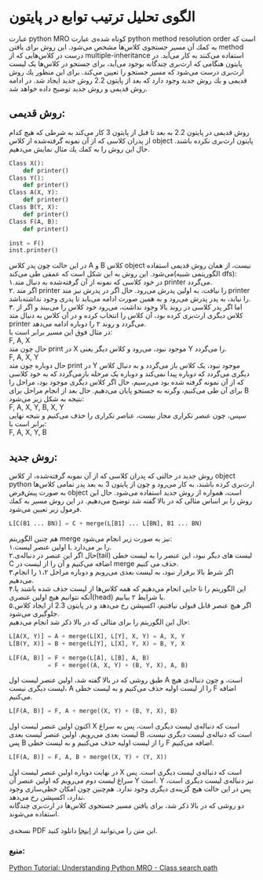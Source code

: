 # الگوی تحلیل ترتیب توابع در پایتون
عبارت python MRO كوتاه شده‌ى عبارت python method resolution order است كه به كمك آن مسير جستجوى كلاس‌ها مشخص مى‌شود. اين روش براى يافتن method درست در كلاس‌هايى كه از multiple-inheritance استفاده می‌كنند به كار مى‌آيد. در پایتون هنگامی که ارث‌بری چندگانه بوجود می‌آید، برای جستجو در کلاس‌ها یک لیست ارث‌بری درست می‌شود که مسیر جستجو را تعیین می‌کند.
براى اين منظور يك روش قديمى و يك روش جديد وجود دارد كه بعد از پایتون 2.2 روش جديد ايجاد شد. در ادامه روش قديمى و روش جديد توضيح داده خواهد شد.

## روش قديمى: 
روش قديمى در پایتون 2.2 به بعد تا قبل از پایتون 3 كار مى‌كند به شرطى كه هيچ كدام از پدران كلاسی که از آن نمونه گرفته‌شده از كلاس object پايتون ارث‌برى نكرده باشند. حال اين روش را به كمك يك مثال نمايش مى‌دهيم.

```python
Class X():
	def printer()
Class Y():
	def printer()
Class A(X, Y):
	def printer()
Class B(Y, X):
	def printer()
Class F(A, B):
	def printer()

inst = F()
inst.printer()
```
در اين حالت چون پدر كلاس A و B كلاس object نيست، از همان روش قديمى استفاده مى‌شود. اين روش به اين شكل است که عمقی طی می‌کند(الگوریتمی شبیه dfs):
<br>
۱.در خود كلاسی که نمونه از آن گرفته‌شده به دنبال متد printer مى‌گردد.
<br>
۲. اگر متد printer را نيافت، به اولین پدرش مى‌رود. حال اگر در پدرش نيز متد printer را نيابد، به پدر پدرش مى‌رود و به همین صورت ادامه می‌یابد تا پدری وجود نداشته‌باشد.
<br>
۳. اما اگر پدر کلاسی در روند بالا وجود نداشت، مى‌رود خود كلاس را مى‌بيند و اگر از كلاس ديگرى ارث‌برى كرده بود، آن كلاس را انتخاب كرده و در آن كلاس به دنبال متد printer مى‌گردد و روند ۲ را دوباره ادامه می‌دهد.
<br>
در مثال فوق اين مسير برابر است با:
<br>
F, A, X
<br>
حال چون متد print در X موجود نبود، می‌رود و کلاس دیگر یعنی Y را می‌گردد.
<br>
F, A, X, Y
<br>
حال دوباره چون متد print در Y موجود نبود، یک کلاس باز می‌گردد و به دنبال کلاس دیگری می‌گردد که دوباره پیدا نمی‌کند و دوباره یک مرحله باز‌می‌گردد که به خود کلاسی که از آن نمونه گرفته شده بود می‌رسیم، حال اگر کلاس دیگری موجود بود، مراحل را برای آن طی می‌کنیم، وگرنه به جستجو پایان می‌دهیم. حال بعد از انجام مراحل برای B نتیجه به شکل زیر می‌شود:
<br>
F, A, X, Y, B, X, Y
<br>
سپس، چون عنصر تکراری مجاز نیست، عناصر تکراری را حذف می‌کنیم و نتیجه نهایی برابر است با:
<br>
F, A, X, Y, B
<br>

## روش جديد:
روش جديد در حالتی که پدران كلاسی که از آن نمونه گرفته‌شده، از كلاس object python ارث‌برى كرده باشند، به كار مى‌رود و چون از پایتون 3 به بعد پدر تمامى كلاس‌ها به صورت پيش‌فرض object است، همواره از روش جديد استفاده مى‌شود.
حال اين روش را بر اساس مثالى كه در بالا گفته شد توضيح مى‌دهيم. در اين روش مسیر به كمك فرمول زير تعيين مى‌شود.
```python
L[C(B1 ... BN)] = C + merge(L[B1] ... L[BN], B1 ... BN)
```
هم چنين الگوريتم merge نيز به صورت زير انجام مى‌شود:
<br>
۱.اولين عنصر ليست L را بر مى‌دارد.
<br>
۲.حال اگر اين عنصر در دنباله‌ى(tail) ليست هاى ديگر نبود، اين عنصر را به ليست خطى C اضافه مى‌كنيم و آن را از ليست در merge حذف مى كنيم.
<br>
۳.اگر شرط بالا برقرار نبود، به ليست بعدى مى‌رويم و دوباره مراحل ١،٢ را انجام مى‌دهيم. 
<br>
۴.اين الگوريتم را تا جايى انجام مى‌دهيم كه همه کلاس‌ها از لیست حذف شده باشند یا آنکه نتوانیم هیچ اولین عنصری(head) با شرایط ۲ بیابیم.
<br>
۵.اگر هيچ عنصر قابل قبولى نيافتيم، اكسپشن رخ مى‌دهد و در پایتون 2.3 از ایجاد کلاس جلوگیری می‌شود.
<br>
حال این الگوریتم را برای مثالی که در بالا ذکر شد انجام می‌دهیم:
<br>
```python
L[A(X, Y)] = A + merge(L[X], L[Y], X, Y) = A, X, Y
L[B(Y, X)] = B + merge(L[Y], L[X], Y, X) = B, Y, X

L[F(A, B)] = F + merge(L[A], L[B], A, B) 
           = F + merge((A, X, Y) + (B, Y, X), A, B)
```
طبق روشی که در بالا گفته شد، اولین عنصر لیست اول A است، و چون دنباله‌ی هیچ لیست دیگری نیست، A را از لیست اولیه حذف می‌کنیم و به لیست خطی F اضافه می‌کنیم.
<br>
```python
L[F(A, B)] = F, A + merge((X, Y) + (B, Y, X), B)
```
اکنون اولین عنصر لیست اول X است که دنباله‌ی لیست دیگری است، پس به سراغ لیست بعدی می‌رویم. اولین عنصر لیست بعدی B است که دنباله‌ی لیست دیگری نیست، پس B را از لیست اولیه حذف می‌کنیم و به لیست خطی F اضافه می‌کنیم.
```python
L[F(A, B)] = F, A, B + merge((X, Y) + (Y, X))
```
در نهایت دوباره اولین عنصر لیست اول X است که دنباله‌ی لیست دیگری است. پس سراغ لیست دوم می‌رویم که اولین عنصر آن Y است. Y نیز دنباله‌ی لیست دیگری است، پس در این حالت هیچ گزینه‌ی دیگری وجود ندارد. هم‌چنین چون امکان خطی‌سازی وجود ندارد، اکسپشن رخ می‌دهد.
<br>
دو روشی که در بالا ذکر شد، برای یافتن مسیر جستجوی کلاس‌ها در ارث‌بری چندگانه استفاده می‌شوند. 
<br>
<br>
نسخه‌ی PDF این متن را می‌توانید از [اینجا](https://github.com/minam75/python_mro.github.io/raw/master/Research%20-%20Python%20MRO.pdf) دانلود کنید.

### منبع:
[Python Tutorial: Understanding Python MRO - Class search path](https://makina-corpus.com/blog/metier/2014/python-tutorial-understanding-python-mro-class-search-path)

